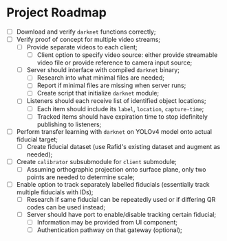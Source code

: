 # Project Roadmap

- [ ] Download and verify `darknet` functions correctly;
- [ ] Verify proof of concept for multiple video streams;
  - [ ] Provide separate videos to each client;
    - [ ] Client option to specify video source: either provide streamable video file or provide reference to camera input source;
  - [ ] Server should interface with compiled `darknet` binary;
    - [ ] Research into what minimal files are needed;
    - [ ] Report if minimal files are missing when server runs;
    - [ ] Create script that initialize `darknet` module;
  - [ ] Listeners should each receive list of identified object locations;
    - [ ] Each item should include its `label`, `location`, `capture-time`;
    - [ ] Tracked items should have expiration time to stop idefinitely publishing to listeners;
- [ ] Perform transfer learning with `darknet` on YOLOv4 model onto actual fiducial target;
  - [ ] Create fiducial dataset (use Rafid's existing dataset and augment as needed);
- [ ] Create `calibrator` subsubmodule for `client` submodule;
  - [ ] Assuming orthographic projection onto surface plane, only two points are needed to determine scale;
- [ ] Enable option to track separately labelled fiducials (essentially track multiple fiducials with IDs);
  - [ ] Research if same fiducial can be repeatedly used or if differing QR codes can be used instead;
  - [ ] Server should have port to enable/disable tracking certain fiducial;
    - [ ] Information may be provided from UI component;
    - [ ] Authentication pathway on that gateway (optional);
